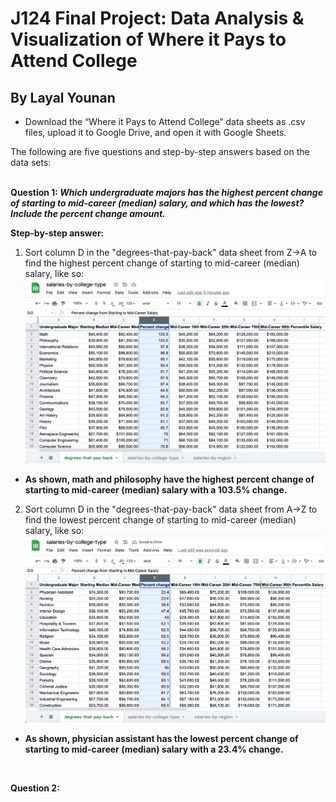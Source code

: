 # J124 Final Project: Data Analysis & Visualization of Where it Pays to Attend College
## By Layal Younan
* Download the “Where it Pays to Attend College” data sheets as .csv files, upload it to Google Drive, and open it with Google Sheets. <br>

The following are five questions and step-by-step answers based on the data sets: <br>
<br>

**Question 1: _Which undergraduate majors has the highest percent change of starting to mid-career (median) salary, and which has the lowest? Include the percent change amount._** <br>

**Step-by-step answer:**
1. Sort column D in the "degrees-that-pay-back" data sheet from Z->A to find the highest percent change of starting to mid-career (median) salary, like so: <br>
!['Highest Percent Change','A Google Sheet representing the undergraduate majors in column A and the percent change of their starting to mid-career (median) salary in column D. Column D has been filtered and sorted from highest to lowest in order to illustrate the highest percent change.'](/Screenshot-Highest-Percent-Change.jpg)
* **As shown, math and philosophy have the highest percent change of starting to mid-career (median) salary with a 103.5% change.**
2. Sort column D in the "degrees-that-pay-back" data sheet from A->Z to find the lowest percent change of starting to mid-career (median) salary, like so: <br>
!['Lowest Percent Change','A Google Sheet representing the undergraduate majors in column A and the percent change of their starting to mid-career (median) salary in column D. Column D has been filtered and sorted from lowest to highest in order to illustrate the lowest percent change.'](/Screenshot-lowest-percent-change.jpg)
* **As shown, physician assistant has the lowest percent change of starting to mid-career (median) salary with a 23.4% change.** <br>
<br>

**Question 2:**
